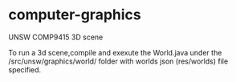 # computer-graphics
UNSW COMP9415 3D scene

To run a 3d scene,compile and exexute the World.java under the /src/unsw/graphics/world/ folder with worlds json (res/worlds) file specified.
